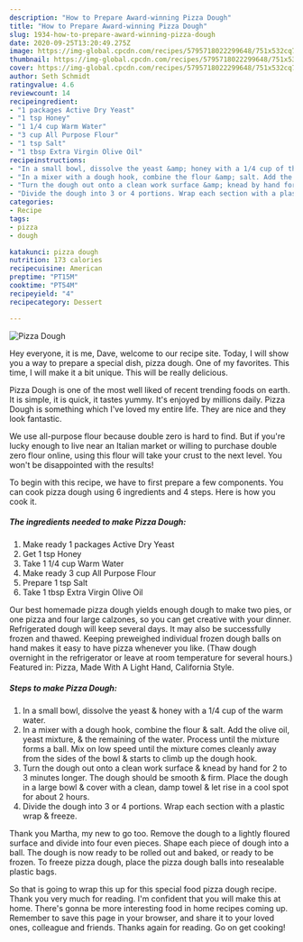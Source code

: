 ```yaml
---
description: "How to Prepare Award-winning Pizza Dough"
title: "How to Prepare Award-winning Pizza Dough"
slug: 1934-how-to-prepare-award-winning-pizza-dough
date: 2020-09-25T13:20:49.275Z
image: https://img-global.cpcdn.com/recipes/5795718022299648/751x532cq70/pizza-dough-recipe-main-photo.jpg
thumbnail: https://img-global.cpcdn.com/recipes/5795718022299648/751x532cq70/pizza-dough-recipe-main-photo.jpg
cover: https://img-global.cpcdn.com/recipes/5795718022299648/751x532cq70/pizza-dough-recipe-main-photo.jpg
author: Seth Schmidt
ratingvalue: 4.6
reviewcount: 14
recipeingredient:
- "1 packages Active Dry Yeast"
- "1 tsp Honey"
- "1 1/4 cup Warm Water"
- "3 cup All Purpose Flour"
- "1 tsp Salt"
- "1 tbsp Extra Virgin Olive Oil"
recipeinstructions:
- "In a small bowl, dissolve the yeast &amp; honey with a 1/4 cup of the warm water."
- "In a mixer with a dough hook, combine the flour &amp; salt. Add the olive oil, yeast mixture, &amp; the remaining of the water. Process until the mixture forms a ball. Mix on low speed until the mixture comes cleanly away from the sides of the bowl &amp; starts to climb up the dough hook."
- "Turn the dough out onto a clean work surface &amp; knead by hand for 2 to 3 minutes longer. The dough should be smooth &amp; firm. Place the dough in a large bowl &amp; cover with a clean, damp towel &amp; let rise in a cool spot for about 2 hours."
- "Divide the dough into 3 or 4 portions. Wrap each section with a plastic wrap &amp; freeze."
categories:
- Recipe
tags:
- pizza
- dough

katakunci: pizza dough 
nutrition: 173 calories
recipecuisine: American
preptime: "PT15M"
cooktime: "PT54M"
recipeyield: "4"
recipecategory: Dessert

---
```



![Pizza Dough](https://img-global.cpcdn.com/recipes/5795718022299648/751x532cq70/pizza-dough-recipe-main-photo.jpg)

Hey everyone, it is me, Dave, welcome to our recipe site. Today, I will show you a way to prepare a special dish, pizza dough. One of my favorites. This time, I will make it a bit unique. This will be really delicious.

Pizza Dough is one of the most well liked of recent trending foods on earth. It is simple, it is quick, it tastes yummy. It's enjoyed by millions daily. Pizza Dough is something which I've loved my entire life. They are nice and they look fantastic.

We use all-purpose flour because double zero is hard to find. But if you&#39;re lucky enough to live near an Italian market or willing to purchase double zero flour online, using this flour will take your crust to the next level. You won&#39;t be disappointed with the results!


To begin with this recipe, we have to first prepare a few components. You can cook pizza dough using 6 ingredients and 4 steps. Here is how you cook it.

<!--inarticleads1-->

##### The ingredients needed to make Pizza Dough:

1. Make ready 1 packages Active Dry Yeast
1. Get 1 tsp Honey
1. Take 1 1/4 cup Warm Water
1. Make ready 3 cup All Purpose Flour
1. Prepare 1 tsp Salt
1. Take 1 tbsp Extra Virgin Olive Oil


Our best homemade pizza dough yields enough dough to make two pies, or one pizza and four large calzones, so you can get creative with your dinner. Refrigerated dough will keep several days. It may also be successfully frozen and thawed. Keeping preweighed individual frozen dough balls on hand makes it easy to have pizza whenever you like. (Thaw dough overnight in the refrigerator or leave at room temperature for several hours.) Featured in: Pizza, Made With A Light Hand, California Style. 

<!--inarticleads2-->

##### Steps to make Pizza Dough:

1. In a small bowl, dissolve the yeast &amp; honey with a 1/4 cup of the warm water.
1. In a mixer with a dough hook, combine the flour &amp; salt. Add the olive oil, yeast mixture, &amp; the remaining of the water. Process until the mixture forms a ball. Mix on low speed until the mixture comes cleanly away from the sides of the bowl &amp; starts to climb up the dough hook.
1. Turn the dough out onto a clean work surface &amp; knead by hand for 2 to 3 minutes longer. The dough should be smooth &amp; firm. Place the dough in a large bowl &amp; cover with a clean, damp towel &amp; let rise in a cool spot for about 2 hours.
1. Divide the dough into 3 or 4 portions. Wrap each section with a plastic wrap &amp; freeze.


Thank you Martha, my new to go too. Remove the dough to a lightly floured surface and divide into four even pieces. Shape each piece of dough into a ball. The dough is now ready to be rolled out and baked, or ready to be frozen. To freeze pizza dough, place the pizza dough balls into resealable plastic bags. 

So that is going to wrap this up for this special food pizza dough recipe. Thank you very much for reading. I'm confident that you will make this at home. There's gonna be more interesting food in home recipes coming up. Remember to save this page in your browser, and share it to your loved ones, colleague and friends. Thanks again for reading. Go on get cooking!
